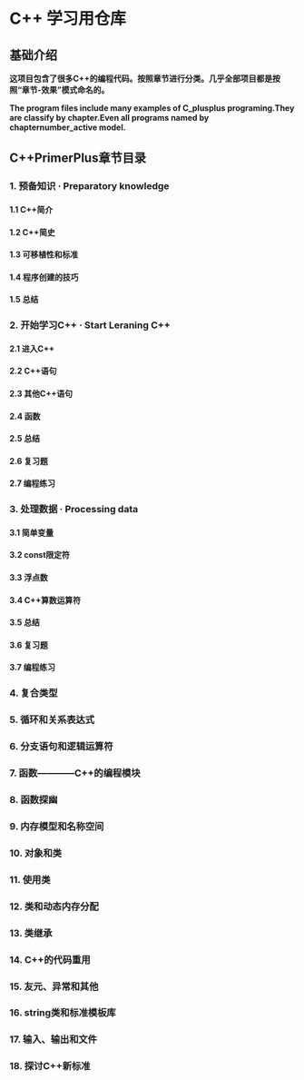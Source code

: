 # C++ 学习用仓库
## 基础介绍
**这项目包含了很多C++的编程代码。按照章节进行分类。几乎全部项目都是按照“章节-效果”模式命名的。**

**The program files include many examples of C_plusplus programing.They are classify by chapter.Even all programs named by chapternumber_active model.**
## C++PrimerPlus章节目录
### 1. 预备知识 · Preparatory knowledge
#### 1.1 C++简介
#### 1.2 C++简史
#### 1.3 可移植性和标准
#### 1.4 程序创建的技巧
#### 1.5 总结
### 2. 开始学习C++ · Start Leraning C++
#### 2.1 进入C++
#### 2.2 C++语句
#### 2.3 其他C++语句
#### 2.4 函数
#### 2.5 总结
#### 2.6 复习题
#### 2.7 编程练习
### 3. 处理数据 · Processing data
#### 3.1 简单变量
#### 3.2 const限定符
#### 3.3 浮点数
#### 3.4 C++算数运算符
#### 3.5 总结
#### 3.6 复习题
#### 3.7 编程练习
### 4. 复合类型
### 5. 循环和关系表达式
### 6. 分支语句和逻辑运算符
### 7. 函数————C++的编程模块
### 8. 函数探幽
### 9. 内存模型和名称空间
### 10. 对象和类
### 11. 使用类
### 12. 类和动态内存分配
### 13. 类继承
### 14. C++的代码重用
### 15. 友元、异常和其他
### 16. string类和标准模板库
### 17. 输入、输出和文件
### 18. 探讨C++新标准
